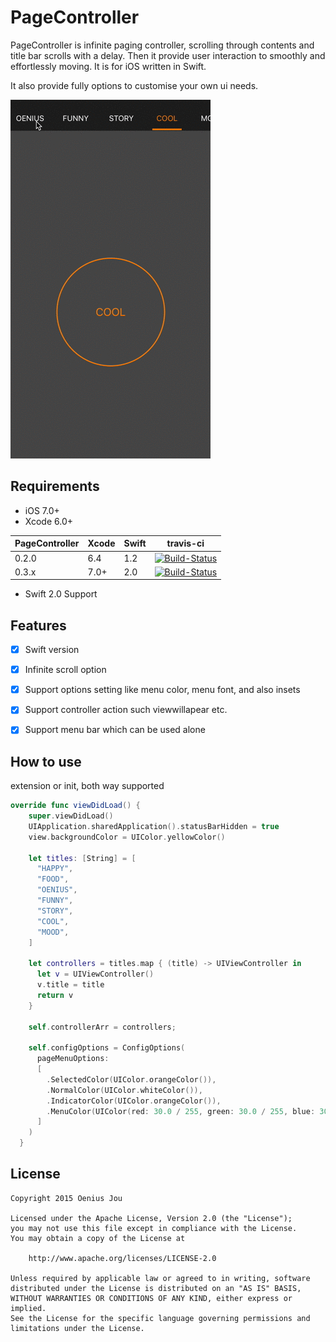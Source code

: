 PageController
==================

PageController is infinite paging controller, scrolling through contents and title bar scrolls with a delay. Then it provide user interaction to smoothly and effortlessly moving. It is for iOS written in Swift.

It also provide fully options to customise your own ui needs.

![sample](./pagecontroller_demo.gif)

Requirements
----------
- iOS 7.0+
- Xcode 6.0+

PageController | Xcode | Swift | travis-ci
----------- | ----- | ----- | ---------
0.2.0 | 6.4 | 1.2 | [![Build-Status](https://img.shields.io/travis/hirohisa/PageController/0.2.0.svg)](https://travis-ci.org/hirohisa/PageController)
0.3.x | 7.0+ | 2.0 | [![Build-Status](https://img.shields.io/travis/hirohisa/PageController/master.svg)](https://travis-ci.org/hirohisa/PageController)

* Swift 2.0 Support

Features
----------

- [x] Swift version
- [x] Infinite scroll option 
- [x] Support options setting like menu color, menu font, and also insets
- [x] Support controller action such viewwillapear etc.
- [x] Support menu bar which can be used alone


How to use
----------

extension or init, both way supported

```swift
override func viewDidLoad() {
    super.viewDidLoad()
    UIApplication.sharedApplication().statusBarHidden = true
    view.backgroundColor = UIColor.yellowColor()
    
    let titles: [String] = [
      "HAPPY",
      "FOOD",
      "OENIUS",
      "FUNNY",
      "STORY",
      "COOL",
      "MOOD",
    ]
    
    let controllers = titles.map { (title) -> UIViewController in
      let v = UIViewController()
      v.title = title
      return v
    }
    
    self.controllerArr = controllers;
    
    self.configOptions = ConfigOptions(
      pageMenuOptions:
      [
        .SelectedColor(UIColor.orangeColor()),
        .NormalColor(UIColor.whiteColor()),
        .IndicatorColor(UIColor.orangeColor()),
        .MenuColor(UIColor(red: 30.0 / 255, green: 30.0 / 255, blue: 30.0 / 255, alpha: 1)),
      ]
    )
  }

```

License
-------
	Copyright 2015 Oenius Jou
	
	Licensed under the Apache License, Version 2.0 (the "License");
	you may not use this file except in compliance with the License.
	You may obtain a copy of the License at
	
	    http://www.apache.org/licenses/LICENSE-2.0
	
	Unless required by applicable law or agreed to in writing, software
	distributed under the License is distributed on an "AS IS" BASIS,
	WITHOUT WARRANTIES OR CONDITIONS OF ANY KIND, either express or implied.
	See the License for the specific language governing permissions and
	limitations under the License.
